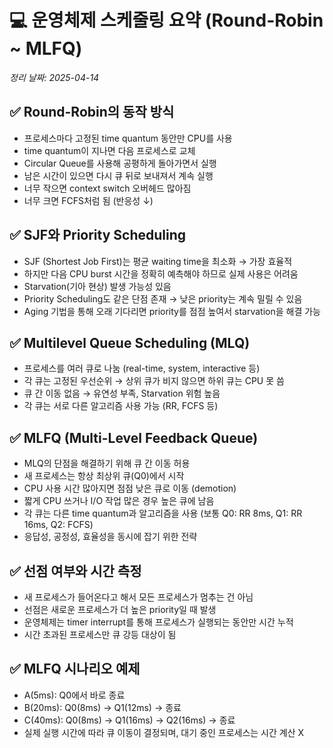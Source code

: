 # 💻 운영체제 스케줄링 요약 (Round-Robin ~ MLFQ)
_정리 날짜: 2025-04-14_

## ✅ Round-Robin의 동작 방식
- 프로세스마다 고정된 time quantum 동안만 CPU를 사용
- time quantum이 지나면 다음 프로세스로 교체
- Circular Queue를 사용해 공평하게 돌아가면서 실행
- 남은 시간이 있으면 다시 큐 뒤로 보내져서 계속 실행
- 너무 작으면 context switch 오버헤드 많아짐
- 너무 크면 FCFS처럼 됨 (반응성 ↓)

## ✅ SJF와 Priority Scheduling
- SJF (Shortest Job First)는 평균 waiting time을 최소화 → 가장 효율적
- 하지만 다음 CPU burst 시간을 정확히 예측해야 하므로 실제 사용은 어려움
- Starvation(기아 현상) 발생 가능성 있음
- Priority Scheduling도 같은 단점 존재 → 낮은 priority는 계속 밀릴 수 있음
- Aging 기법을 통해 오래 기다리면 priority를 점점 높여서 starvation을 해결 가능

## ✅ Multilevel Queue Scheduling (MLQ)
- 프로세스를 여러 큐로 나눔 (real-time, system, interactive 등)
- 각 큐는 고정된 우선순위 → 상위 큐가 비지 않으면 하위 큐는 CPU 못 씀
- 큐 간 이동 없음 → 유연성 부족, Starvation 위험 높음
- 각 큐는 서로 다른 알고리즘 사용 가능 (RR, FCFS 등)

## ✅ MLFQ (Multi-Level Feedback Queue)
- MLQ의 단점을 해결하기 위해 큐 간 이동 허용
- 새 프로세스는 항상 최상위 큐(Q0)에서 시작
- CPU 사용 시간 많아지면 점점 낮은 큐로 이동 (demotion)
- 짧게 CPU 쓰거나 I/O 작업 많은 경우 높은 큐에 남음
- 각 큐는 다른 time quantum과 알고리즘을 사용 (보통 Q0: RR 8ms, Q1: RR 16ms, Q2: FCFS)
- 응답성, 공정성, 효율성을 동시에 잡기 위한 전략

## ✅ 선점 여부와 시간 측정
- 새 프로세스가 들어온다고 해서 모든 프로세스가 멈추는 건 아님
- 선점은 새로운 프로세스가 더 높은 priority일 때 발생
- 운영체제는 timer interrupt를 통해 프로세스가 실행되는 동안만 시간 누적
- 시간 초과된 프로세스만 큐 강등 대상이 됨

## ✅ MLFQ 시나리오 예제
- A(5ms): Q0에서 바로 종료
- B(20ms): Q0(8ms) → Q1(12ms) → 종료
- C(40ms): Q0(8ms) → Q1(16ms) → Q2(16ms) → 종료
- 실제 실행 시간에 따라 큐 이동이 결정되며, 대기 중인 프로세스는 시간 계산 X

